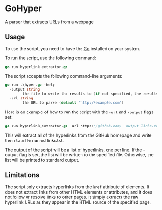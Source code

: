 # GoHyper
A parser that extracts URLs from a webpage.

## Usage
To use the script, you need to have the [Go](https://go.dev/dl/) installed on your system.

To run the script, use the following command:

```go
go run hyperlink_extractor.go
```

The script accepts the following command-line arguments:

```go
go run .\hyper.go -help                                                 
  -output string
        the file to write the results to (if not specified, the results will be printed to standard output)
  -url string
        the URL to parse (default "http://example.com")
```

Here is an example of how to run the script with the `-url` and `-output` flags set:

```go
go run hyperlink_extractor.go -url https://github.com/ -output links.txt
```

This will extract all of the hyperlinks from the GitHub homepage and write them to a file named links.txt.

The output of the script will be a list of hyperlinks, one per line. If the -output flag is set, the list will be written to the specified file. Otherwise, the list will be printed to standard output.

## Limitations
The script only extracts hyperlinks from the `href` attribute of <a> elements. It does not extract links from other HTML elements or attributes, and it does not follow or resolve links to other pages. It simply extracts the raw hyperlink URLs as they appear in the HTML source of the specified page.
